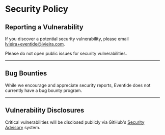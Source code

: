 # Security Policy

## Reporting a Vulnerability

If you discover a potential security vulnerability, please email [lvieira+eventide@lvieira.com](mailto:lvieira+eventide@lvieira.com).

Please do not open public issues for security vulnerabilities.

---

## Bug Bounties

While we encourage and appreciate security reports,
Eventide does not currently have a bug bounty program.

---

## Vulnerability Disclosures

Critical vulnerabilities will be disclosed publicly via GitHub's
[Security Advisory](https://github.com/lvieirajr/eventide/security/advisories) system.
